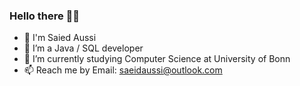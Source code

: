 ### Hello there 🌌🧔
- 👨 I'm Saied Aussi
- 🔭 I’m a Java / SQL developer 
- 🏫 I’m currently studying Computer Science at University of Bonn
- 📫 Reach me by Email: saeidaussi@outlook.com

